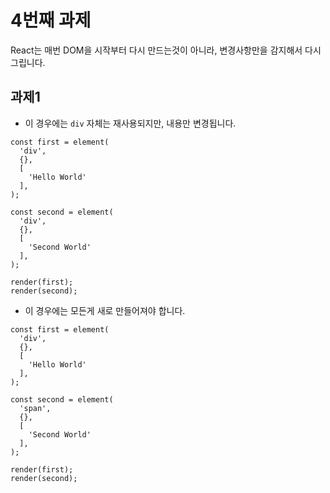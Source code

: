 4번째 과제
====
React는 매번 DOM을 시작부터 다시 만드는것이 아니라, 변경사항만을 감지해서 다시 그립니다.

과제1
----

* 이 경우에는 `div` 자체는 재사용되지만, 내용만 변경됩니다.
```tsx
const first = element(
  'div',
  {},
  [
    'Hello World'
  ],
);

const second = element(
  'div',
  {},
  [
    'Second World'
  ],
);

render(first);
render(second);
```

* 이 경우에는 모든게 새로 만들어져야 합니다.
```tsx
const first = element(
  'div',
  {},
  [
    'Hello World'
  ],
);

const second = element(
  'span',
  {},
  [
    'Second World'
  ],
);

render(first);
render(second);
```
